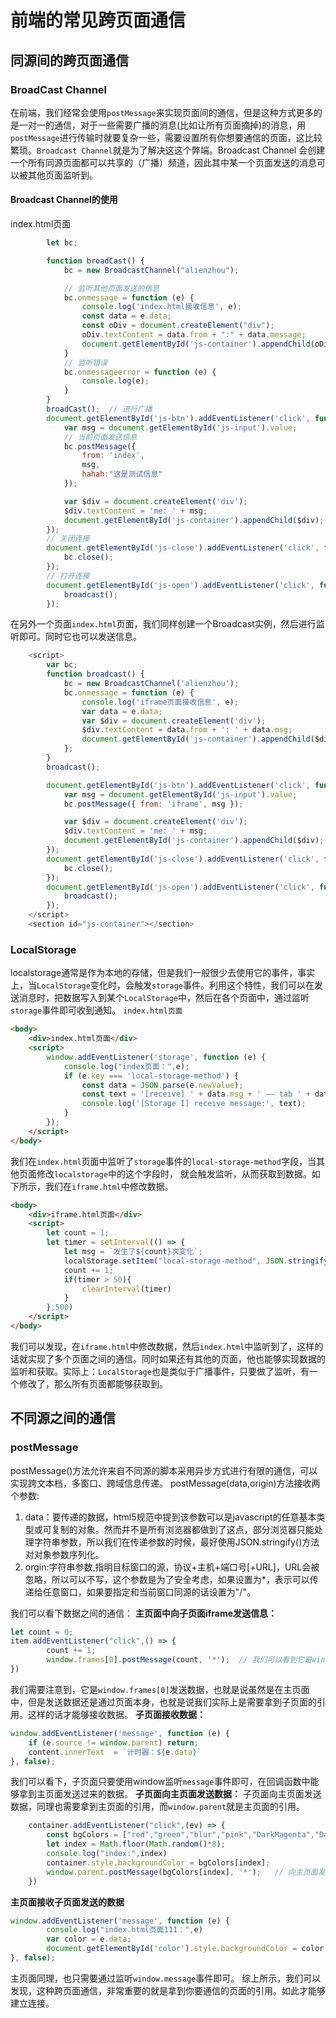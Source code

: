 # 前端的常见跨页面通信



## 同源间的跨页面通信

### BroadCast Channel

在前端，我们经常会使用`postMessage`来实现页面间的通信，但是这种方式更多的是一对一的通信，对于一些需要广播的消息(比如让所有页面摘掉)的消息，用`postMessage`进行传输时就要复杂一些，需要设置所有你想要通信的页面，这比较繁琐。`Broadcast Channel`就是为了解决这这个弊端。Broadcast Channel 会创建一个所有同源页面都可以共享的（广播）频道，因此其中某一个页面发送的消息可以被其他页面监听到。

#### Broadcast Channel的使用
index.html页面
```js
        let bc;

        function broadCast() {
            bc = new BroadcastChannel("alienzhou");

            // 监听其他页面发送的信息
            bc.onmessage = function (e) {
                console.log('index.html接收信息', e);
                const data = e.data;
                const oDiv = document.createElement("div");
                oDiv.textContent = data.from + ":" + data.message;
                document.getElementById('js-container').appendChild(oDiv);
            }
            // 监听错误
            bc.onmessageerror = function (e) {
                console.log(e);
            }
        }
        broadCast();  // 进行广播
        document.getElementById('js-btn').addEventListener('click', function () {
            var msg = document.getElementById('js-input').value;
            // 当前页面发送信息
            bc.postMessage({
                from: 'index',
                msg,
                hahah:"这是测试信息"
            });

            var $div = document.createElement('div');
            $div.textContent = 'me: ' + msg;
            document.getElementById('js-container').appendChild($div);
        });
        // 关闭连接
        document.getElementById('js-close').addEventListener('click', function () {
            bc.close();
        });
        // 打开连接
        document.getElementById('js-open').addEventListener('click', function () {
            broadcast();
        });

```
在另外一个页面`index.html`页面，我们同样创建一个Broadcast实例，然后进行监听即可。同时它也可以发送信息。
```js
    <script>
        var bc;
        function broadcast() {
            bc = new BroadcastChannel('alienzhou');
            bc.onmessage = function (e) {
                console.log('iframe页面接收信息', e);
                var data = e.data;
                var $div = document.createElement('div');
                $div.textContent = data.from + ': ' + data.msg;
                document.getElementById('js-container').appendChild($div);
            };
        }
        broadcast();

        document.getElementById('js-btn').addEventListener('click', function () {
            var msg = document.getElementById('js-input').value;
            bc.postMessage({ from: 'iframe', msg });

            var $div = document.createElement('div');
            $div.textContent = 'me: ' + msg;
            document.getElementById('js-container').appendChild($div);
        });
        document.getElementById('js-close').addEventListener('click', function () {
            bc.close();
        });
        document.getElementById('js-open').addEventListener('click', function () {
            broadcast();
        });
    </script>
    <section id="js-container"></section>

```
### LocalStorage
localstorage通常是作为本地的存储，但是我们一般很少去使用它的事件，事实上，当`LocalStorage`变化时，会触发`storage`事件。利用这个特性，我们可以在发送消息时，把数据写入到某个`LocalStorage`中，然后在各个页面中，通过监听`storage`事件即可收到通知。
`index.html页面`
```html
<body>
    <div>index.html页面</div>
    <script>
        window.addEventListener('storage', function (e) {
            console.log("index页面：",e);
            if (e.key === 'local-storage-method') {
                const data = JSON.parse(e.newValue);
                const text = '[receive] ' + data.msg + ' —— tab ' + data.from;
                console.log('[Storage I] receive message:', text);
            }
        });
    </script>
</body>
```
我们在`index.html`页面中监听了`storage`事件的`local-storage-method`字段，当其他页面修改`localstorage`中的这个字段时，
就会触发监听，从而获取到数据。如下所示，我们在`iframe.html`中修改数据。
```html
<body>
    <div>iframe.html页面</div>
    <script>
        let count = 1;
        let timer = setInterval(() => {
            let msg = `发生了${count}次变化`;
            localStorage.setItem("local-storage-method", JSON.stringify(msg));
            count += 1;
            if(timer > 50){
                clearInterval(timer)
            }
        },500)
    </script>
</body>
```
我们可以发现，在`iframe.html`中修改数据，然后`index.html`中监听到了，这样的话就实现了多个页面之间的通信。同时如果还有其他的页面，他也能够实现数据的监听和获取。实际上：`LocalStorage`也是类似于广播事件，只要做了监听，有一个修改了，那么所有页面都能够获取到。

## 不同源之间的通信

### postMessage
postMessage()方法允许来自不同源的脚本采用异步方式进行有限的通信，可以实现跨文本档，多窗口、跨域信息传递。
postMessage(data,origin)方法接收两个参数:
1. data：要传递的数据，html5规范中提到该参数可以是javascript的任意基本类型或可复制的对象。然而并不是所有浏览器都做到了这点，部分浏览器只能处理字符串参数，所以我们在传递参数的时候，最好使用JSON.stringify()方法对对象参数序列化。
2. orgin:字符串参数,指明目标窗口的源，协议+主机+端口号[+URL]，URL会被忽略，所以可以不写，这个参数是为了安全考虑，如果设置为*，表示可以传递给任意窗口，如果要指定和当前窗口同源的话设置为"/"。

我们可以看下数据之间的通信：
**主页面中向子页面iframe发送信息：**
```js
let count = 0;
item.addEventListener("click",() => {
        count += 1; 
        window.frames[0].postMessage(count, '*');  // 我们可以看到它是window.frames[0]发送数据
})
```
我们需要注意到，它是`window.frames[0]`发送数据，也就是说虽然是在主页面中，但是发送数据还是通过页面本身，也就是说我们实际上是需要拿到子页面的引用。这样的话才能够接收数据。
**子页面接收数据：**
```js
window.addEventListener('message', function (e) {
    if (e.source != window.parent) return;
    content.innerText  = `计时器：${e.data}`
}, false);
```
我们可以看下，子页面只要使用window监听`message`事件即可，在回调函数中能够拿到主页面发送过来的数据。
**子页面向主页面发送数据：**
子页面向主页面发送数据，同理也需要拿到主页面的引用，而`window.parent`就是主页面的引用。
```js
    container.addEventListener("click",(ev) => {
        const bgColors = ["red","green","blur","pink","DarkMagenta","DarkOrchid","MidnightBlue","DodgerBlue"];
        let index = Math.floor(Math.random()*8);
        console.log("index:",index)
        container.style.backgroundColor = bgColors[index];
        window.parent.postMessage(bgColors[index], '*');   // 向主页面发送数据
    })
```
**主页面接收子页面发送的数据**
```js
window.addEventListener('message', function (e) {
        console.log("index.html页面111：",e)
        var color = e.data;
        document.getElementById('color').style.backgroundColor = color;
}, false);
```
主页面同理，也只需要通过监听`window.message`事件即可。
综上所示，我们可以发现，这种跨页面通信，非常重要的就是拿到你要通信的页面的引用。如此才能够建立连接。